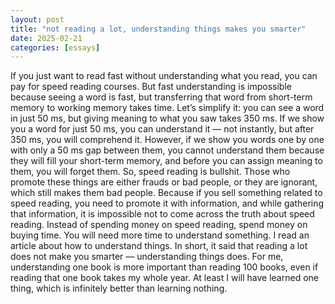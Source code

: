 ```yaml
---
layout: post
title: "not reading a lot, understanding things makes you smarter"
date: 2025-02-21
categories: [essays]
---
```


If you just want to read fast without understanding what you read, you can pay for speed reading courses. But fast understanding is impossible because seeing a word is fast, but transferring that word from short-term memory to working memory takes time. Let’s simplify it: you can see a word in just 50 ms, but giving meaning to what you saw takes 350 ms.
If we show you a word for just 50 ms, you can understand it — not instantly, but after 350 ms, you will comprehend it. However, if we show you words one by one with only a 50 ms gap between them, you cannot understand them because they will fill your short-term memory, and before you can assign meaning to them, you will forget them.
So, speed reading is bullshit. Those who promote these things are either frauds or bad people, or they are ignorant, which still makes them bad people. Because if you sell something related to speed reading, you need to promote it with information, and while gathering that information, it is impossible not to come across the truth about speed reading.
Instead of spending money on speed reading, spend money on buying time. You will need more time to understand something.
I read an article about how to understand things. In short, it said that reading a lot does not make you smarter — understanding things does. For me, understanding one book is more important than reading 100 books, even if reading that one book takes my whole year. At least I will have learned one thing, which is infinitely better than learning nothing.
